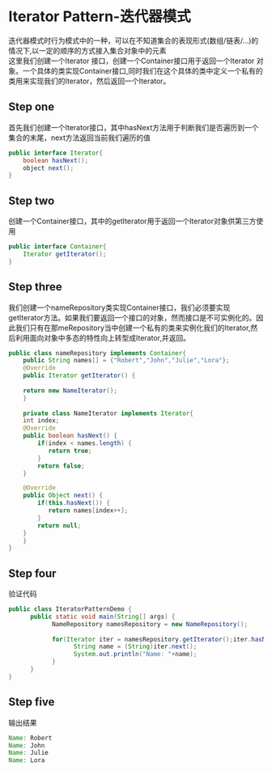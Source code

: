 # Iterator Pattern-迭代器模式
迭代器模式时行为模式中的一种，可以在不知道集合的表现形式(数组/链表/...)的情况下,以一定的顺序的方式接入集合对象中的元素  
这里我们创建一个Iterator 接口，创建一个Container接口用于返回一个Iterator 对象。一个具体的类实现Container接口,同时我们在这个具体的类中定义一个私有的类用来实现我们的Iterator，然后返回一个Iterator。
## Step one
首先我们创建一个Iterator接口，其中hasNext方法用于判断我们是否遍历到一个集合的末尾，next方法返回当前我们遍历的值
```Java
public interface Iterator{
    boolean hasNext();
    object next();
}
```
## Step two
创建一个Container接口，其中的getIterator用于返回一个Iterator对象供第三方使用
```Java
public interface Container{
    Iterator getIterator();
}
```
## Step three
我们创建一个nameRepository类实现Container接口，我们必须要实现getIterator方法。如果我们要返回一个接口的对象，然而接口是不可实例化的。因此我们只有在那meRepository当中创建一个私有的类来实例化我们的Iterator,然后利用面向对象中多态的特性向上转型成Iterator,并返回。
```Java
public class nameRepository implements Container{
    public String names[] = {"Robert","John","Julie","Lora"};
    @Override
    public Iterator getIterator() {
		  
	return new NameIterator();
    }
	
    private class NameIterator implements Iterator{
	int index;
	@Override
	public boolean hasNext() {
	    if(index < names.length) {
	       return true;
	    }
	    return false;
	}

	@Override
	public Object next() {
	    if(this.hasNext()) {
	       return names[index++];
	    }
	    return null;
	}
    }
}
```
## Step four
验证代码
```Java
public class IteratorPatternDemo {
	  public static void main(String[] args) {
		    NameRepository namesRepository = new NameRepository();
		
		    for(Iterator iter = namesRepository.getIterator();iter.hasNext();) {
			      String name = (String)iter.next();
			      System.out.println("Name: "+name);
		    }
	  }
}
```
## Step five
输出结果
```Java
Name: Robert
Name: John
Name: Julie
Name: Lora
```
